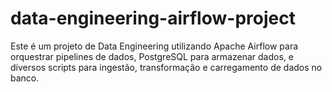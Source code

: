 # data-engineering-airflow-project
Este é um projeto de Data Engineering utilizando Apache Airflow para orquestrar pipelines de dados, PostgreSQL para armazenar dados, e diversos scripts para ingestão, transformação e carregamento de dados no banco.
